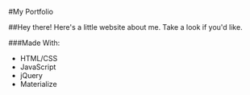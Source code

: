 #My Portfolio

##Hey there! Here's a little website about me. Take a look if you'd like.

###Made With:
* HTML/CSS
* JavaScript
* jQuery
* Materialize
